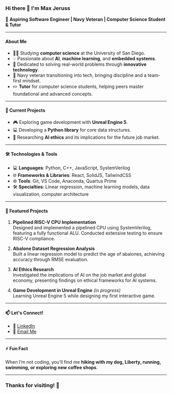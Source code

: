 ### Hi there 👋 I'm Max Jeruss

🚀 **Aspiring Software Engineer | Navy Veteran | Computer Science Student & Tutor**

---

#### About Me
- 🧑‍🎓 Studying **computer science** at the University of San Diego.
- 💡 Passionate about **AI**, **machine learning**, and **embedded systems**.
- 🎯 Dedicated to solving real-world problems through **innovative technology**.
- 🌊 Navy veteran transitioning into tech, bringing discipline and a team-first mindset.
- ✏️ **Tutor** for computer science students, helping peers master foundational and advanced concepts.

---

#### 🔭 Current Projects
- 🎮 Exploring game development with **Unreal Engine 5**.
- 💻 Developing a **Python library** for core data structures.
- 🤔 Researching **AI ethics** and its implications for the future job market.

---

#### 🛠️ Technologies & Tools
- 💻 **Languages**: Python, C++, JavaScript, SystemVerilog
- 🌐 **Frameworks & Libraries**: React, SolidJS, TailwindCSS
- ⚙️ **Tools**: Git, VS Code, Anaconda, Quartus Prime
- 🛠️ **Specialties**: Linear regression, machine learning models, data visualization, computer architecture

---

#### 📂 Featured Projects
1. **Pipelined RISC-V CPU Implementation**  
   Designed and implemented a pipelined CPU using SystemVerilog, featuring a fully functional ALU. Conducted extensive testing to ensure RISC-V compliance.

2. **Abalone Dataset Regression Analysis**  
   Built a linear regression model to predict the age of abalones, achieving accuracy through RMSE evaluation.

3. **AI Ethics Research**  
   Investigated the implications of AI on the job market and global economy, presenting findings on ethical frameworks for AI systems.

4. **Game Development in Unreal Engine** *(in progress)*  
   Learning Unreal Engine 5 while designing my first interactive game.

---

#### 📫 Let's Connect!
- 💼 [LinkedIn](https://www.linkedin.com/in/max-jeruss/)
- 📧 [Email Me](mailto:mjeruss@gmail.com)

---

#### ⚡ Fun Fact
When I’m not coding, you’ll find me **hiking with my dog, Liberty, running, swimming, or exploring new coffee shops**.

---

### Thanks for visiting! 🌟 
